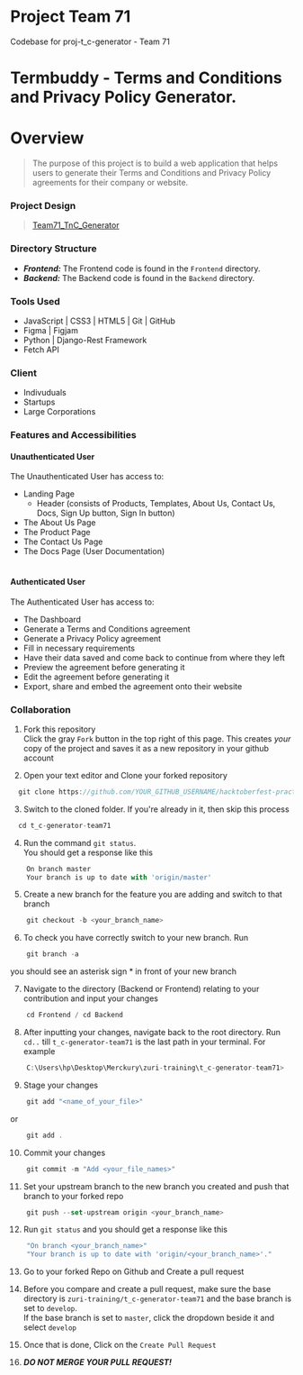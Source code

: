 
# Project Team 71
Codebase for proj-t_c-generator - Team 71
<br>

# Termbuddy - Terms and Conditions and Privacy Policy Generator.
# Overview
> The purpose of this project is to build a web application that helps users to generate their Terms and Conditions and Privacy Policy agreements for their company or website. 

### Project Design
> <a href="https://bit.ly/3Q2pn1C">Team71_TnC_Generator</a>


### Directory Structure
- ***Frontend:*** The Frontend code is found in the `Frontend` directory.
- ***Backend:*** The Backend code is found in the `Backend` directory.

### Tools Used
- JavaScript | CSS3 | HTML5 | Git | GitHub
- Figma | Figjam
- Python | Django-Rest Framework
- Fetch API 

### Client
- Indivuduals
- Startups
- Large Corporations

### Features and Accessibilities
#### Unauthenticated User 
The Unauthenticated User has access to: <br />
- Landing Page
    - Header (consists of Products, Templates, About Us, Contact Us, Docs, Sign Up button, Sign In button)
- The About Us Page
- The Product Page
- The Contact Us Page
- The Docs Page (User Documentation) <br /><br />

#### Authenticated User
The Authenticated User has access to: <br />
- The Dashboard
- Generate a Terms and Conditions agreement
- Generate a Privacy Policy agreement
- Fill in necessary requirements
- Have their data saved and come back to continue from where they left
- Preview the agreement before generating it
- Edit the agreement before generating it
- Export, share and embed the agreement onto their website 

### Collaboration
1. Fork this repository <br />
Click the gray `Fork` button in the top right of this page. This creates *your* copy of the project and saves it as a new repository in your github account

2. Open your text editor and  Clone your forked repository 
```js
  git clone https://github.com/YOUR_GITHUB_USERNAME/hacktoberfest-practice.git
```

3. Switch to the cloned folder. If you're already in it, then skip this process 
```js
  cd t_c-generator-team71
```

4. Run the command `git status`. <br /> You should get a response like this
```js
    On branch master
    Your branch is up to date with 'origin/master'
```

5. Create a new branch for the feature you are adding and switch to that branch
```js
    git checkout -b <your_branch_name>
```

6. To check you have correctly switch to your new branch. Run 
```js
    git branch -a
```
you should see an asterisk sign * in front of your new branch

7. Navigate to the directory (Backend or Frontend) relating to your contribution and input your changes
```js
    cd Frontend / cd Backend
```
8. After inputting your changes, navigate back to the root directory. Run `cd..` till `t_c-generator-team71` is the last path in your terminal. For example
```js
    C:\Users\hp\Desktop\Merckury\zuri-training\t_c-generator-team71>
```

9. Stage your changes
```js
    git add "<name_of_your_file>"
```

or 

```js
    git add .
```

10. Commit your changes
```js
    git commit -m "Add <your_file_names>"
```

11. Set your upstream branch to the new branch you created and push that branch to your forked repo
```js
    git push --set-upstream origin <your_branch_name>
```

12. Run `git status` and you should get a response like this
```js
    "On branch <your_branch_name>"
    "Your branch is up to date with 'origin/<your_branch_name>'."
```

13. Go to your forked Repo on Github and Create a pull request

14. Before you compare and create a pull request, make sure the base directory is `zuri-training/t_c-generator-team71` and the base branch is set to `develop`. <br />
If the base branch is set to `master`, click the dropdown beside it and select `develop`

15. Once that is done, Click on the `Create Pull Request`

16. ***DO NOT MERGE YOUR PULL REQUEST!***




